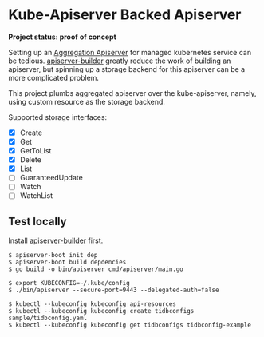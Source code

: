 # Kube-Apiserver Backed Apiserver

**Project status: proof of concept**

Setting up an [Aggregation Apiserver](https://kubernetes.io/docs/tasks/access-kubernetes-api/configure-aggregation-layer/) for managed kubernetes service can be tedious. [apiserver-builder](https://github.com/kubernetes-sigs/apiserver-builder-alpha) greatly reduce the work of building an apiserver, but spinning up a storage backend for this apiserver can be a more complicated problem.

This project plumbs aggregated apiserver over the kube-apiserver, namely, using custom resource as the storage backend.

Supported storage interfaces:

- [x] Create
- [x] Get
- [x] GetToList
- [x] Delete
- [x] List
- [ ] GuaranteedUpdate
- [ ] Watch
- [ ] WatchList

## Test locally

Install [apiserver-builder](https://github.com/kubernetes-sigs/apiserver-builder-alpha) first.

```shell
$ apiserver-boot init dep
$ apiserver-boot build depdencies
$ go build -o bin/apiserver cmd/apiserver/main.go

$ export KUBECONFIG=~/.kube/config
$ ./bin/apiserver --secure-port=9443 --delegated-auth=false

$ kubectl --kubeconfig kubeconfig api-resources
$ kubectl --kubeconfig kubeconfig create tidbconfigs sample/tidbconfig.yaml
$ kubectl --kubeconfig kubeconfig get tidbconfigs tidbconfig-example
```

